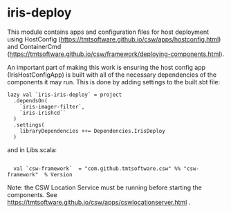 # iris-deploy

This module contains apps and configuration files for host deployment using 
HostConfig (https://tmtsoftware.github.io/csw/apps/hostconfig.html) and 
ContainerCmd (https://tmtsoftware.github.io/csw/framework/deploying-components.html).

An important part of making this work is ensuring the host config app (IrisHostConfigApp) is built
with all of the necessary dependencies of the components it may run.  This is done by adding settings to the
built.sbt file:

```
lazy val `iris-iris-deploy` = project
  .dependsOn(
    `iris-imager-filter`,
    `iris-irishcd``
  )
  .settings(
    libraryDependencies ++= Dependencies.IrisDeploy
  )
```

and in Libs.scala:

```

  val `csw-framework`  = "com.github.tmtsoftware.csw" %% "csw-framework"  % Version

```

Note: the CSW Location Service must be running before starting the components.
See https://tmtsoftware.github.io/csw/apps/cswlocationserver.html .